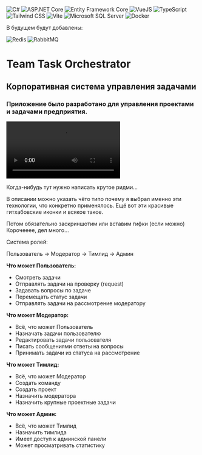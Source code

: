 ![C#](https://img.shields.io/badge/C%23-239120.svg?logo=c-sharp&logoColor=white)
![ASP.NET Core](https://img.shields.io/badge/ASP.NET%20Core-512BD4?logo=dotnet&logoColor=white)
![Entity Framework Core](https://img.shields.io/badge/Entity%20Framework%20Core-512BD4?logo=c-sharp&logoColor=white)
![VueJS](https://img.shields.io/badge/Vue.js-35495e.svg?logo=vue.js&logoColor=4FC08D)
![TypeScript](https://img.shields.io/badge/TypeScript-007ACC.svg?logo=typescript&logoColor=white)
![Tailwind CSS](https://img.shields.io/badge/Tailwind_CSS-38B2AC?logo=tailwindcss&logoColor=white)
![Vite](https://img.shields.io/badge/Vite-646CFF?logo=vite&logoColor=white)
![Microsoft SQL Server](https://custom-icon-badges.demolab.com/badge/Microsoft%20SQL%20Server-CC2927?logo=mssqlserver-white&logoColor=white)
![Docker](https://img.shields.io/badge/Docker-2496ED?logo=docker&logoColor=white)

В будущем будут добавлены:

![Redis](https://img.shields.io/badge/Redis-DC382D?logo=redis&logoColor=white)
![RabbitMQ](https://img.shields.io/badge/RabbitMQ-FF6600?logo=rabbitmq&logoColor=white)

# Team Task Orchestrator 
## Корпоративная система управления задачами
### Приложение было разработано для управления проектами и задачами предприятия.

![Preview](./assets/presentation.mp4)

Когда-нибудь тут нужно написать крутое ридми...

В описании можно указать чёто типо почему я выбрал именно эти технологии, что конкретно применялось. Ещё вот эти красивые гитхабовские иконки и всякое такое.

Потом обязательно заскриншотим или вставим гифки (если можно) Корочееее, дел много...

Система ролей:

Пользователь -> Модератор -> Тимлид -> Админ

**Что может Пользователь:**
- Смотреть задачи
- Отправлять задачи на проверку (request)
- Задавать вопросы по задаче
- Перемещать статус задачи
- Отправлять задачи на рассмотрение модератору

**Что может Модератор:**
- Всё, что может Пользователь
- Назначать задачи пользователю
- Редактировать задачи пользователя
- Писать сообщениями ответы на вопросы
- Принимать задачи из статуса на рассмотрение

**Что может Тимлид:**
- Всё, что может Модератор
- Создать команду
- Создать проект
- Назначить модератора
- Назначить крупные проектные задачи 

**Что может Админ:**
- Всё, что может Тимлид
- Назначить тимлида
- Имеет доступ к админской панели
- Может просматривать статистику
